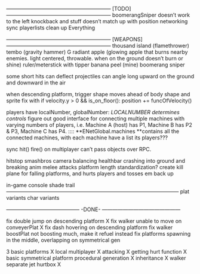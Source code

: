 ————————————————————
						     [TODO]
————————————————————
boomerangSniper doesn’t work to the left
knockback and stuff doesn’t match up with position
networking sync playerlists
clean up Everything


————————————————————
                             [WEAPONS]
————————————————————
thousand island (flamethrower)
tembo (gravity hammer) G
radiant apple (glowing apple that burns nearby enemies. light centered, throwable. when on the ground doesn’t burn or shine)
ruler/meterstick with tipper
banana peel (mine)
boomerang sniper

some short hits can deflect projectiles
can angle long upward on the ground and downward in the air 



when descending platform, trigger shape moves ahead of body shape and sprite
fix with    if velocity.y > 0 && is_on_floor(): 
					position += funcOfVelocity()

players have localNumber, globalNumber: _LOCALNUMBER determines controls_
figure out good interface for connecting multiple machines with varying numbers of players, i.e. Machine A (host) has P1, Machine B has P2 & P3, Machine C has P4.
:::: **ENetGlobal.machines **contains all the connected machines, with each machine have a list its players??? 

sync hit() fire() on multiplayer
can’t pass objects over RPC.


hitstop
smashbros camera balancing
healthbar crashing into ground and breaking anim 
melee attacks
platform length standardization? 
create kill plane for falling platforms, and hurts players and tosses em back up

in-game console 
shade trail
—————————————————————————————————
plat variants
char variants

—————————————— -DONE- ———————————————

fix double jump on descending platform X
fix walker unable to move on conveyerPlat X
fix dash hovering on descending platform
fix walker boostPlat not boosting much, make it refuel instead
fix platforms spawning in the middle, overlapping on symmetrical gen

3 basic platforms X
local multiplayer X
attacking X
getting hurt function X
basic symmetrical platform procedural generation X
inheritance X
walker separate jet hurtbox X

